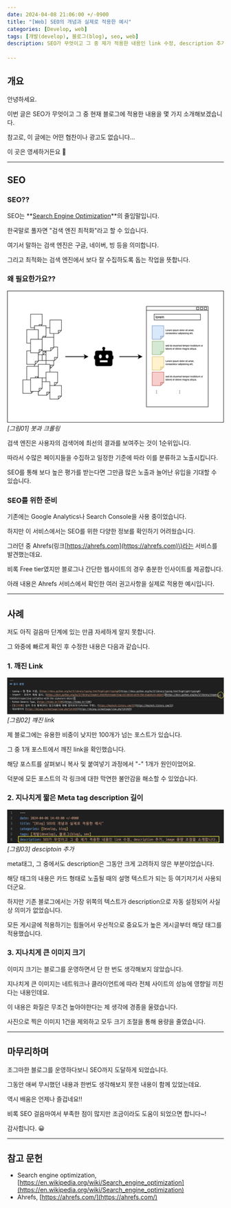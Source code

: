 ```yaml
---
date: 2024-04-08 21:06:00 +/-0900
title: "[Web] SEO의 개념과 실제로 적용한 예시"
categories: [Develop, web]
tags: [개발(develop), 블로그(blog), seo, web]
description: SEO가 무엇이고 그 중 제가 적용한 내용인 link 수정, description 추가, image 용량 조정을 소개합니다.

---
```

## 개요
안녕하세요.

이번 글은 SEO가 무엇이고 그 중 현재 블로그에 적용한 내용을 몇 가지 소개해보겠습니다.

참고로, 이 글에는 어떤 협찬이나 광고도 없습니다...

이 곳은 영세하거든요 🥲

---
## SEO

### SEO??

SEO는 **<u>Search Engine Optimization</u>**의 줄임말입니다.

한국말로 풀자면 "검색 엔진 최적화"라고 할 수 있습니다.

여기서 말하는 검색 엔진은 구글, 네이버, 빙 등을 의미합니다.

그리고 최적화는 검색 엔진에서 보다 잘 수집하도록 돕는 작업을 뜻합니다.

### 왜 필요한가요??

![봇과 크롤링](/assets/img/develop/3018/3018_01_bot_crawling.png)
_[그림01] 봇과 크롤링_

검색 엔진은 사용자의 검색어에 최선의 결과를 보여주는 것이 1순위입니다.

따라서 수많은 페이지들을 수집하고 일정한 기준에 따라 이를 분류하고 노출시킵니다.

SEO를 통해 보다 높은 평가를 받는다면 그만큼 많은 노출과 늘어난 유입을 기대할 수 있습니다.

### SEO를 위한 준비

기존에는 Google Analytics나 Search Console을 사용 중이었습니다.

하지만 이 서비스에서는 SEO를 위한 다양한 정보를 확인하기 어려웠습니다.

그러던 중 Ahrefs\(링크[https://ahrefs.com](https://ahrefs.com)\)라는 서비스를 발견했는데요.

비록 Free tier였지만 블로그나 간단한 웹사이트의 경우 충분한 인사이트를 제공합니다.

아래 내용은 Ahrefs 서비스에서 확인한 여러 권고사항을 실제로 적용한 예시입니다.

---
## 사례

저도 아직 걸음마 단계에 있는 만큼 자세하게 알지 못합니다.

그 와중에 빠르게 확인 후 수정한 내용은 다음과 같습니다.

### 1. 깨진 Link

![깨진 link](/assets/img/develop/3018/3018_02_broken_link.png)
_[그림02] 꺠진 link_

제 블로그에는 유용한 비중이 낮지만 100개가 넘는 포스트가 있습니다.

그 중 1개 포스트에서 깨진 link을 확인했습니다.

해당 포스트를 살펴보니 복사 및 붙여넣기 과정에서 "-" 1개가 원인이었어요.

덕분에 모든 포스트의 각 링크에 대한 막연한 불안감을 해소할 수 있었습니다.

### 2. 지나치게 짧은 Meta tag description 길이

![desciptoin 추가](/assets/img/develop/3018/3018_03_description.png)
_[그림03] desciptoin 추가_

meta태그, 그 중에서도 description은 그동안 크게 고려하지 않은 부분이었습니다.

해당 태그의 내용은 카드 형태로 노출될 때의 설명 텍스트가 되는 등 여기저기서 사용되더군요.

하지만 기존 블로그에서는 가장 위쪽의 텍스트가 description으로 자동 설정되어 사실상 의미가 없었습니다.

모든 게시글에 적용하기는 힘들어서 우선적으로 중요도가 높은 게시글부터 해당 태그를 적용했습니다.

### 3. 지나치게 큰 이미지 크기

이미지 크기는 블로그를 운영하면서 단 한 번도 생각해보지 않았습니다.

지나치게 큰 이미지는 네트워크나 클라이언트에 따라 전체 사이트의 성능에 영향일 끼친다는 내용인데요.

이 내용은 화질은 무조건 높아야한다는 제 생각에 경종을 울렸습니다.

사진으로 찍은 이미지 1건을 제외하고 모두 크기 조절을 통해 용량을 줄였습니다.

---
## 마무리하며

조그마한 블로그를 운영하다보니 SEO까지 도달하게 되었습니다.

그동안 애써 무시했던 내용과 한번도 생각해보지 못한 내용이 함께 있었는데요.

역시 배움은 언제나 즐겁네요!!

비록 SEO 걸음마여서 부족한 점이 많지만 조금이라도 도움이 되었으면 합니다~!

감사합니다. 😀

---
## 참고 문헌

- Search engine optimization, [https://en.wikipedia.org/wiki/Search_engine_optimization](https://en.wikipedia.org/wiki/Search_engine_optimization)
- Ahrefs, [https://ahrefs.com/](https://ahrefs.com/)
